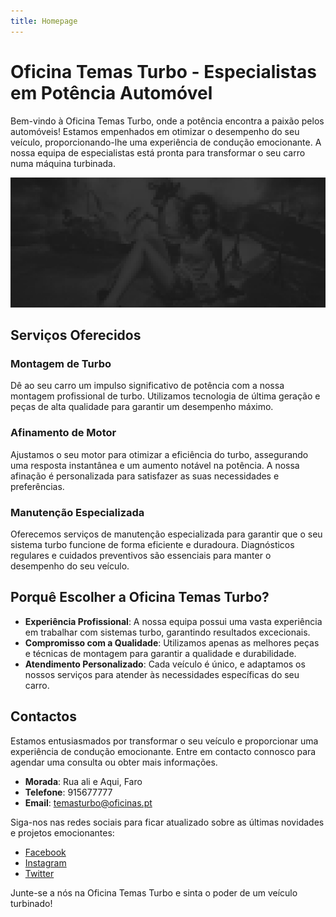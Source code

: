```yaml
---
title: Homepage
---
```


# Oficina Temas Turbo - Especialistas em Potência Automóvel

Bem-vindo à Oficina Temas Turbo, onde a potência encontra a paixão pelos automóveis! Estamos empenhados em otimizar o desempenho do seu veículo, proporcionando-lhe uma experiência de condução emocionante. A nossa equipa de especialistas está pronta para transformar o seu carro numa máquina turbinada.

<img src="../../static/img/slide-1.jpg">

## Serviços Oferecidos

### Montagem de Turbo

Dê ao seu carro um impulso significativo de potência com a nossa montagem profissional de turbo. Utilizamos tecnologia de última geração e peças de alta qualidade para garantir um desempenho máximo.

### Afinamento de Motor

Ajustamos o seu motor para otimizar a eficiência do turbo, assegurando uma resposta instantânea e um aumento notável na potência. A nossa afinação é personalizada para satisfazer as suas necessidades e preferências.

### Manutenção Especializada

Oferecemos serviços de manutenção especializada para garantir que o seu sistema turbo funcione de forma eficiente e duradoura. Diagnósticos regulares e cuidados preventivos são essenciais para manter o desempenho do seu veículo.

## Porquê Escolher a Oficina Temas Turbo?

- **Experiência Profissional**: A nossa equipa possui uma vasta experiência em trabalhar com sistemas turbo, garantindo resultados excecionais.
- **Compromisso com a Qualidade**: Utilizamos apenas as melhores peças e técnicas de montagem para garantir a qualidade e durabilidade.
- **Atendimento Personalizado**: Cada veículo é único, e adaptamos os nossos serviços para atender às necessidades específicas do seu carro.

## Contactos

Estamos entusiasmados por transformar o seu veículo e proporcionar uma experiência de condução emocionante. Entre em contacto connosco para agendar uma consulta ou obter mais informações.

- **Morada**: Rua ali e Aqui, Faro
- **Telefone**: 915677777
- **Email**: temasturbo@oficinas.pt

Siga-nos nas redes sociais para ficar atualizado sobre as últimas novidades e projetos emocionantes:

- [Facebook](#)
- [Instagram](#)
- [Twitter](#)

Junte-se a nós na Oficina Temas Turbo e sinta o poder de um veículo turbinado!
